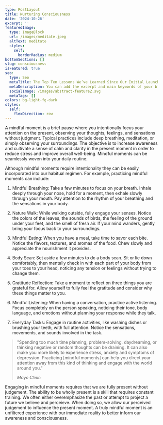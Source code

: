 ```yaml
---
type: PostLayout
title: Nurturing Consciousness
date: '2024-10-26'
excerpt: ''
featuredImage:
  type: ImageBlock
  url: /images/meditate.jpeg
  altText: meditate
  styles:
    self:
      borderRadius: medium
bottomSections: []
slug: consciousness
isFeatured: true
seo:
  type: Seo
  metaTitle: The Top Ten Lessons We’ve Learned Since Our Initial Launch
  metaDescription: You can add the excerpt and main keywords of your blog post here.
  socialImage: /images/abstract-feature2.svg
  metaTags: []
colors: bg-light-fg-dark
styles:
  self:
    flexDirection: row
---
```

A mindful moment is a brief pause where you intentionally focus your attention on the present, observing your thoughts, feelings, and sensations without judgment. Typical practices include deep breathing, meditation, or simply observing your surroundings. The objective is to increase awareness and cultivate a sense of calm and clarity in the present moment in order to reduce stress and improve overall well-being. Mindful moments can be seamlessly woven into your daily routine.

Although mindful moments require intentionality they can be easily incorporated into our habitual regimen. For example, practicing mindful moments can include:

1.  Mindful Breathing: Take a few minutes to focus on your breath. Inhale deeply through your nose, hold for a moment, then exhale slowly through your mouth. Pay attention to the rhythm of your breathing and the sensations in your body.

2.  Nature Walk: While walking outside, fully engage your senses. Notice the colors of the leaves, the sounds of birds, the feeling of the ground under your feet, and the smell of fresh air. If your mind wanders, gently bring your focus back to your surroundings.

3.  Mindful Eating: When you have a meal, take time to savor each bite. Notice the flavors, textures, and aromas of the food. Chew slowly and appreciate the nourishment it provides.

4.  Body Scan: Set aside a few minutes to do a body scan. Sit or lie down comfortably, then mentally check in with each part of your body from your toes to your head, noticing any tension or feelings without trying to change them.

5.  Gratitude Reflection: Take a moment to reflect on three things you are grateful for. Allow yourself to fully feel the gratitude and consider why these things matter to you.

6.  Mindful Listening: When having a conversation, practice active listening. Focus completely on the person speaking, noticing their tone, body language, and emotions without planning your response while they talk.

7.  Everyday Tasks: Engage in routine activities, like washing dishes or brushing your teeth, with full attention. Notice the sensations, movements, and sounds involved in the task.

> "Spending too much time planning, problem-solving, daydreaming, or thinking negative or random thoughts can be draining. It can also make you more likely to experience stress, anxiety and symptoms of depression. Practicing \[mindful moments] can help you direct your attention away from this kind of thinking and engage with the world around you."
>
> *Mayo Clinic*

Engaging in mindful moments requires that we are fully present without judgement. The ability to be wholly present is a skill that requires constant training. We often either overemphasize the past or attempt to project a future we believe and perceieve. When doing so, we allow our perceived judgement to influence the present moment. A truly mindful moment is an unfiltered experience with our immediate reality to better inform our awareness and consciousness.
